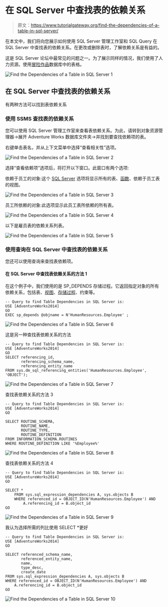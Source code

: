 # 在 SQL Server 中查找表的依赖关系

> 原文：<https://www.tutorialgateway.org/find-the-dependencies-of-a-table-in-sql-server/>

在本文中，我们将向您展示如何使用 SQL Server 管理工作室和 SQL Query 在 SQL Server 中查找表的依赖关系。在更改或删除表时，了解依赖关系是有益的。

这是 SQL Server 论坛中最常见的问题之一。为了展示同样的情况，我们使用了人力资源。使用[冒险作品](https://www.tutorialgateway.org/download-and-install-adventureworks-database/)数据库中的表格。

![Find the Dependencies of a Table in SQL Server 1](img/8070c8d8676b1ccfcdfde6d5d567c999.png)

## 在 SQL Server 中查找表的依赖关系

有两种方法可以找到表依赖关系

### 使用 SSMS 查找表的依赖关系

您可以使用 SQL Server 管理工作室来查看表依赖关系。为此，请转到对象资源管理器->展开 Adventure Works 数据库文件夹->并找到要查找依赖项的表。

右键单击表名，并从上下文菜单中选择“查看相关性”选项。

![Find the Dependencies of a Table in SQL Server 2](img/55b5318df92b68e08d38aec7a54f104d.png)

选择“查看依赖项”选项后，将打开以下窗口。此窗口有两个选项:

依赖于员工的对象:这个 [SQL Server](https://www.tutorialgateway.org/sql/) 选项将显示所有的表、[函数](https://www.tutorialgateway.org/user-defined-functions-in-sql/)、依赖于员工表的视图。

![Find the Dependencies of a Table in SQL Server 3](img/2ff321923a2b40b23097e1161a02e3cf.png)

员工所依赖的对象:此选项显示此员工表所依赖的所有表。

![Find the Dependencies of a Table in SQL Server 4](img/798edd768019b855f849d35ee1e60b37.png)

以下是雇员表的依赖关系列表。

![Find the Dependencies of a Table in SQL Server 5](img/47ac81ff338f966ef5262aa110573efb.png)

### 使用查询在 SQL Server 中查找表的依赖关系

您还可以使用查询来查找表依赖项。

#### 在 SQL Server 中查找表依赖关系的方法 1

在这个例子中，我们使用的是 SP_DEPENDS 存储过程。它返回指定对象的所有依赖关系，包括表、[视图](https://www.tutorialgateway.org/views-in-sql-server/)、[存储过程](https://www.tutorialgateway.org/stored-procedures-in-sql/)、约束等。

```
-- Query to find Table Dependencies in SQL Server is: 
USE [AdventureWorks2014]
GO
EXEC sp_depends @objname = N'HumanResources.Employee' ;
```

![Find the Dependencies of a Table in SQL Server 6](img/c1c88ac162b3ed3cd81ec5c14a1ff10c.png)

这是另一种查找表依赖关系的方法

```
-- Query to find Table Dependencies in SQL Server is: 
USE [AdventureWorks2014]
GO
SELECT referencing_id, 
       referencing_schema_name, 
       referencing_entity_name 
FROM sys.dm_sql_referencing_entities('HumanResources.Employee', 'OBJECT');
```

![Find the Dependencies of a Table in SQL Server 7](img/eb7ecbb939397517774f7308d4819904.png)

查找表依赖关系的方法 3

```
-- Query to find Table Dependencies in SQL Server is: 
USE [AdventureWorks2014]
GO

SELECT ROUTINE_SCHEMA,
       ROUTINE_NAME, 
       ROUTINE_TYPE,
       ROUTINE_DEFINITION 
FROM INFORMATION_SCHEMA.ROUTINES 
WHERE ROUTINE_DEFINITION LIKE '%Employee%'
```

![Find the Dependencies of a Table in SQL Server 8](img/9c51e97eef0b13ac6b35c7c18b37c1a1.png)

查找表依赖关系的方法 4

```
-- Query to find Table Dependencies in SQL Server is: 
USE [AdventureWorks2014]
GO

SELECT *
	FROM sys.sql_expression_dependencies A, sys.objects B
	WHERE referenced_id = OBJECT_ID(N'HumanResources.Employee') AND 
		A.referencing_id = B.object_id  
GO
```

![Find the Dependencies of a Table in SQL Server 9](img/6384d1da46574b6e7a341c0625b5357e.png)

我认为选择所需的列比使用 SELECT *更好

```
-- Query to find Table Dependencies in SQL Server is: 
USE [AdventureWorks2014]
GO

SELECT referenced_schema_name, 
       referenced_entity_name, 
       name, 
       type_desc, 
       create_date 
FROM sys.sql_expression_dependencies A, sys.objects B
WHERE referenced_id = OBJECT_ID(N'HumanResources.Employee') AND 
	A.referencing_id = B.object_id  
GO
```

![Find the Dependencies of a Table in SQL Server 10](img/c4eaf1b3b1b4417789445edb7c67c104.png)